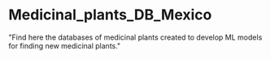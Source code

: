 # Medicinal_plants_DB_Mexico
"Find here the databases of medicinal plants created to develop ML models for finding new medicinal plants."
